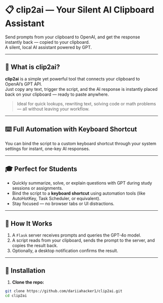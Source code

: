# 📋 clip2ai — Your Silent AI Clipboard Assistant

Send prompts from your clipboard to OpenAI, and get the response instantly back — copied to your clipboard.  
A silent, local AI assistant powered by GPT.

---

## 🚀 What is clip2ai?

**clip2ai** is a simple yet powerful tool that connects your clipboard to OpenAI’s GPT API.  
Just copy any text, trigger the script, and the AI response is instantly placed back on your clipboard — ready to paste anywhere.

> Ideal for quick lookups, rewriting text, solving code or math problems — all without leaving your workflow.

---

## ⌨️ Full Automation with Keyboard Shortcut

You can bind the script to a custom keyboard shortcut through your system settings for instant, one-key AI responses.

---

## 🎓 Perfect for Students

- Quickly summarize, solve, or explain questions with GPT during study sessions or assignments.
- Bind the script to a **keyboard shortcut** using automation tools (like AutoHotKey, Task Scheduler, or equivalent).
- Stay focused — no browser tabs or UI distractions.

---

## 🧠 How It Works

1. A `Flask` server receives prompts and queries the GPT-4o model.
2. A script reads from your clipboard, sends the prompt to the server, and copies the result back.
3. Optionally, a desktop notification confirms the result.

---

## 📄 Installation

1. **Clone the repo:**

```bash
git clone https://github.com/dariiahacker1/clip2ai.git
cd clip2ai
